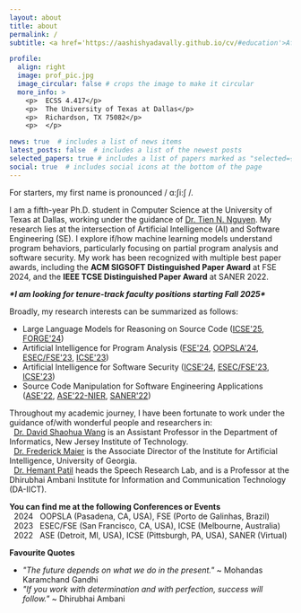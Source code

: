 ```yaml
---
layout: about
title: about
permalink: /
subtitle: <a href='https://aashishyadavally.github.io/cv/#education'>Affiliations</a>. <a href='https://aashishyadavally.github.io/cv/#research-interests'>Research</a>. <a href='https://aashishyadavally.github.io/cv/#academic-service'>Academic Service</a>. <a href='#'>Contacts</a>.

profile:
  align: right
  image: prof_pic.jpg
  image_circular: false # crops the image to make it circular
  more_info: >
    <p>  ECSS 4.417</p>
    <p>  The University of Texas at Dallas</p>
    <p>  Richardson, TX 75082</p>
    <p>  </p>

news: true  # includes a list of news items
latest_posts: false  # includes a list of the newest posts
selected_papers: true # includes a list of papers marked as "selected={true}"
social: true  # includes social icons at the bottom of the page
---
```



For starters, my first name is pronounced  /	ɑ:ʃi:ʃ /.

I am a fifth-year Ph.D. student in Computer Science at the University of Texas at Dallas, working under the guidance of [Dr. Tien N. Nguyen](https://personal.utdallas.edu/~tien.n.nguyen/research.html). My research lies at the intersection of Artificial Intelligence (AI) and Software Engineering (SE). I explore if/how machine learning models understand program behaviors, particularly focusing on partial program analysis and software security. My work has been recognized with multiple best paper awards, including the **ACM SIGSOFT Distinguished Paper Award** at FSE 2024, and the **IEEE TCSE Distinguished Paper Award** at SANER 2022. 

***\*I am looking for tenure-track faculty positions starting Fall 2025\****

Broadly, my research interests can be summarized as follows:
* Large Language Models for Reasoning on Source Code ([ICSE'25](), [FORGE'24](https://aashishyadavally.github.io/assets/pdf/pub-forge2024.pdf))
* Artificial Intelligence for Program Analysis ([FSE'24](https://aashishyadavally.github.io/assets/pdf/pub-fse2024.pdf), [OOPSLA'24](https://aashishyadavally.github.io/assets/pdf/pub-oopsla2024.pdf), [ESEC/FSE'23](https://aashishyadavally.github.io/assets/pdf/pub-esecfse2023-(1).pdf), [ICSE'23](https://aashishyadavally.github.io/assets/pdf/pub-icse2023-(1).pdf))
* Artificial Intelligence for Software Security ([ICSE'24](), [ESEC/FSE'23](https://aashishyadavally.github.io/assets/pdf/pub-esecfse2023-(2).pdf), [ICSE'23](https://aashishyadavally.github.io/assets/pdf/pub-icse2023-(2).pdf))
* Source Code Manipulation for Software Engineering Applications ([ASE'22](https://aashishyadavally.github.io/assets/pdf/pub-ase2022-(1).pdf), [ASE'22-NIER](https://aashishyadavally.github.io/assets/pdf/pub-ase2022-(2).pdf), [SANER'22](https://aashishyadavally.github.io/assets/pdf/pub-saner2022.pdf))

Throughout my academic journey, I have been fortunate to work under the guidance of/with wonderful people and researchers in: 
<br/> &nbsp; [Dr. David Shaohua Wang](https://davidshaohuawang.wordpress.com/) is an Assistant Professor in the Department of Informatics, New Jersey Institute of Technology.
<br/> &nbsp; [Dr. Frederick Maier](https://csci.franklin.uga.edu/directory/people/fred-maier) is the Associate Director of the Institute for Artificial Intelligence, University of Georgia.
<br/> &nbsp; [Dr. Hemant Patil](https://sites.google.com/site/hemantpatildaiict/) heads the Speech Research Lab, and is a Professor at the Dhirubhai Ambani Institute for Information and Communication Technology (DA-IICT).

**You can find me at the following Conferences or Events**
<br/> &nbsp; 2024 &nbsp; OOPSLA (Pasadena, CA, USA), FSE (Porto de Galinhas, Brazil)
<br/> &nbsp; 2023 &nbsp; ESEC/FSE (San Francisco, CA, USA), ICSE (Melbourne, Australia)
<br/> &nbsp; 2022 &nbsp; ASE (Detroit, MI, USA), ICSE (Pittsburgh, PA, USA), SANER (Virtual)

**Favourite Quotes**
- *"The future depends on what we do in the present."* ~ Mohandas Karamchand Gandhi
- *"If you work with determination and with perfection, success will follow."* ~ Dhirubhai Ambani 
